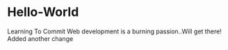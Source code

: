 # Hello-World
Learning To Commit
Web development is a burning passion..Will get there!
Added another change
